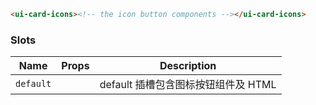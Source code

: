 ```html
<ui-card-icons><!-- the icon button components --></ui-card-icons>
```

### Slots

| Name      | Props | Description                         |
| --------- | ----- | ----------------------------------- |
| `default` |       | default 插槽包含图标按钮组件及 HTML |
